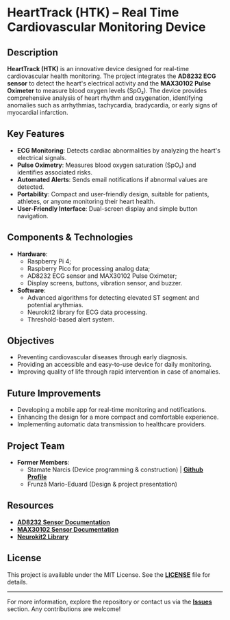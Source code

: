 # HeartTrack (HTK) – Real Time Cardiovascular Monitoring Device  

## Description  
**HeartTrack (HTK)** is an innovative device designed for real-time cardiovascular health monitoring. The project integrates the **AD8232 ECG sensor** to detect the heart's electrical activity and the **MAX30102 Pulse Oximeter** to measure blood oxygen levels (SpO₂). The device provides comprehensive analysis of heart rhythm and oxygenation, identifying anomalies such as arrhythmias, tachycardia, bradycardia, or early signs of myocardial infarction.  

## Key Features  
- **ECG Monitoring**: Detects cardiac abnormalities by analyzing the heart's electrical signals.  
- **Pulse Oximetry**: Measures blood oxygen saturation (SpO₂) and identifies associated risks.  
- **Automated Alerts**: Sends email notifications if abnormal values are detected.  
- **Portability**: Compact and user-friendly design, suitable for patients, athletes, or anyone monitoring their heart health.  
- **User-Friendly Interface**: Dual-screen display and simple button navigation.  

## Components & Technologies  
- **Hardware**:  
  - Raspberry Pi 4;
  - Raspberry Pico for processing analog data;  
  - AD8232 ECG sensor and MAX30102 Pulse Oximeter;  
  - Display screens, buttons, vibration sensor, and buzzer.  
- **Software**:  
  - Advanced algorithms for detecting elevated ST segment and potential arythmias.  
  - Neurokit2 library for ECG data processing.  
  - Threshold-based alert system.  

## Objectives  
- Preventing cardiovascular diseases through early diagnosis.  
- Providing an accessible and easy-to-use device for daily monitoring.  
- Improving quality of life through rapid intervention in case of anomalies.  

## Future Improvements  
- Developing a mobile app for real-time monitoring and notifications.  
- Enhancing the design for a more compact and comfortable experience.  
- Implementing automatic data transmission to healthcare providers.  

## Project Team  
- **Former Members**:  
  - Stamate Narcis (Device programming & construction) | **[Github Profile](https://github.com/n41ilexz)**  
  - Frunză Mario-Eduard (Design & project presentation)  

## Resources  
- **[AD8232 Sensor Documentation](https://www.analog.com/en/products/ad8232.html)**  
- **[MAX30102 Sensor Documentation](https://www.maximintegrated.com/en/products/MAX30102)**  
- **[Neurokit2 Library](https://neurokit2.readthedocs.io/)**  

## License  
This project is available under the MIT License. See the **[LICENSE](LICENSE)** file for details.  

---  
For more information, explore the repository or contact us via the **[Issues](https://github.com/n41ilexz/HeartTrack/issues)** section. Any contributions are welcome! 
